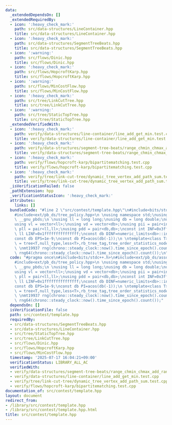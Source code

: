 ```yaml
---
data:
  _extendedDependsOn: []
  _extendedRequiredBy:
  - icon: ':heavy_check_mark:'
    path: src/data-structures/LineContainer.hpp
    title: src/data-structures/LineContainer.hpp
  - icon: ':heavy_check_mark:'
    path: src/data-structures/SegmentTreeBeats.hpp
    title: src/data-structures/SegmentTreeBeats.hpp
  - icon: ':warning:'
    path: src/flows/Dinic.hpp
    title: src/flows/Dinic.hpp
  - icon: ':heavy_check_mark:'
    path: src/flows/HopcroftKarp.hpp
    title: src/flows/HopcroftKarp.hpp
  - icon: ':warning:'
    path: src/flows/MinCostFlow.hpp
    title: src/flows/MinCostFlow.hpp
  - icon: ':heavy_check_mark:'
    path: src/tree/LinkCutTree.hpp
    title: src/tree/LinkCutTree.hpp
  - icon: ':warning:'
    path: src/tree/StaticTopTree.hpp
    title: src/tree/StaticTopTree.hpp
  _extendedVerifiedWith:
  - icon: ':heavy_check_mark:'
    path: verify/data-structures/line-container/line_add_get_min.test.cpp
    title: verify/data-structures/line-container/line_add_get_min.test.cpp
  - icon: ':heavy_check_mark:'
    path: verify/data-structures/segment-tree-beats/range_chmin_chmax_add_range_sum.test.cpp
    title: verify/data-structures/segment-tree-beats/range_chmin_chmax_add_range_sum.test.cpp
  - icon: ':heavy_check_mark:'
    path: verify/flows/hopcroft-karp/bipartitematching.test.cpp
    title: verify/flows/hopcroft-karp/bipartitematching.test.cpp
  - icon: ':heavy_check_mark:'
    path: verify/tree/link-cut-tree/dynamic_tree_vertex_add_path_sum.test.cpp
    title: verify/tree/link-cut-tree/dynamic_tree_vertex_add_path_sum.test.cpp
  _isVerificationFailed: false
  _pathExtension: hpp
  _verificationStatusIcon: ':heavy_check_mark:'
  attributes:
    links: []
  bundledCode: "#line 2 \"src/contest/template.hpp\"\n#include<bits/stdc++.h>\n#include<ext/pb_ds/assoc_container.hpp>\n\
    #include<ext/pb_ds/tree_policy.hpp>\n \nusing namespace std;\nusing namespace\
    \ __gnu_pbds;\n \nusing ll = long long;\nusing db = long double;\nusing vi = vector<int>;\n\
    using vl = vector<ll>;\nusing vd = vector<db>;\nusing pii = pair<int,int>;\nusing\
    \ pll = pair<ll,ll>;\nusing pdd = pair<db,db>;\nconst int INF=0x3fffffff;\nconst\
    \ ll LINF=0x1fffffffffffffff;\nconst db DINF=numeric_limits<db>::infinity();\n\
    const db EPS=1e-9;\nconst db PI=acos(db(-1));\n \ntemplate<class T>\nusing ordered_set\
    \ = tree<T,null_type,less<T>,rb_tree_tag,tree_order_statistics_node_update>;\n\
    \ \nmt19937 rng(chrono::steady_clock::now().time_since_epoch().count());\nmt19937_64\
    \ rng64(chrono::steady_clock::now().time_since_epoch().count());\n"
  code: "#pragma once\n#include<bits/stdc++.h>\n#include<ext/pb_ds/assoc_container.hpp>\n\
    #include<ext/pb_ds/tree_policy.hpp>\n \nusing namespace std;\nusing namespace\
    \ __gnu_pbds;\n \nusing ll = long long;\nusing db = long double;\nusing vi = vector<int>;\n\
    using vl = vector<ll>;\nusing vd = vector<db>;\nusing pii = pair<int,int>;\nusing\
    \ pll = pair<ll,ll>;\nusing pdd = pair<db,db>;\nconst int INF=0x3fffffff;\nconst\
    \ ll LINF=0x1fffffffffffffff;\nconst db DINF=numeric_limits<db>::infinity();\n\
    const db EPS=1e-9;\nconst db PI=acos(db(-1));\n \ntemplate<class T>\nusing ordered_set\
    \ = tree<T,null_type,less<T>,rb_tree_tag,tree_order_statistics_node_update>;\n\
    \ \nmt19937 rng(chrono::steady_clock::now().time_since_epoch().count());\nmt19937_64\
    \ rng64(chrono::steady_clock::now().time_since_epoch().count());"
  dependsOn: []
  isVerificationFile: false
  path: src/contest/template.hpp
  requiredBy:
  - src/data-structures/SegmentTreeBeats.hpp
  - src/data-structures/LineContainer.hpp
  - src/tree/StaticTopTree.hpp
  - src/tree/LinkCutTree.hpp
  - src/flows/Dinic.hpp
  - src/flows/HopcroftKarp.hpp
  - src/flows/MinCostFlow.hpp
  timestamp: '2025-07-17 16:04:21+09:00'
  verificationStatus: LIBRARY_ALL_AC
  verifiedWith:
  - verify/data-structures/segment-tree-beats/range_chmin_chmax_add_range_sum.test.cpp
  - verify/data-structures/line-container/line_add_get_min.test.cpp
  - verify/tree/link-cut-tree/dynamic_tree_vertex_add_path_sum.test.cpp
  - verify/flows/hopcroft-karp/bipartitematching.test.cpp
documentation_of: src/contest/template.hpp
layout: document
redirect_from:
- /library/src/contest/template.hpp
- /library/src/contest/template.hpp.html
title: src/contest/template.hpp
---
```

